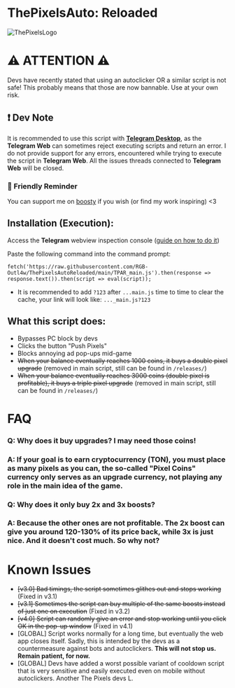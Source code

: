 # ThePixelsAuto: Reloaded
![ThePixelsLogo](https://mirror.xyz/_next/image?url=https%3A%2F%2Fimages.mirror-media.xyz%2Fpublication-images%2FmeaTxrGmWq8Yt_3FTIsoH.png&w=3840&q=75)

# ⚠️ ATTENTION ⚠️
Devs have recently stated that using an autoclicker OR a similar script is not safe! This probably means that those are now bannable. Use at your own risk.

## ❗ Dev Note
It is recommended to use this script with [**Telegram Desktop**](https://desktop.telegram.org/), as the **Telegram Web** can sometimes reject executing scripts and return an error. I do not provide support for any errors, encountered while trying to execute the script in **Telegram Web**. All the issues threads connected to **Telegram Web** will be closed.

### 💖 Friendly Reminder
You can support me on [boosty](https://boosty.to/rgboutlaw) if you wish (or find my work inspiring) <3

## Installation (Execution):
Access the **Telegram** webview inspection console ([guide on how to do it](https://telegra.ph/How-to-open-webview-inspecting-window-console-03-23))

Paste the following command into the command prompt:

```fetch('https://raw.githubusercontent.com/RGB-Outl4w/ThePixelsAutoReloaded/main/TPAR_main.js').then(response => response.text()).then(script => eval(script));```

* It is recommended to add `?123` after `...main.js` time to time to clear the cache, your link will look like: `..._main.js?123`

## What this script does:
* Bypasses PC block by devs
* Clicks the button "Push Pixels"
* Blocks annoying ad pop-ups mid-game
* ~~When your balance eventually reaches 1000 coins, it buys a double pixel upgrade~~ (removed in main script, still can be found in `/releases/`)
* ~~When your balance eventually reaches 3000 coins (double pixel is profitable), it buys a triple pixel upgrade~~ (removed in main script, still can be found in `/releases/`)

# FAQ

### Q: Why does it buy upgrades? I may need those coins!
### A: If your goal is to earn cryptocurrency (TON), you must place as many pixels as you can, the so-called "Pixel Coins" currency only serves as an upgrade currency, not playing any role in the main idea of the game.

### Q: Why does it only buy 2x and 3x boosts?
### A: Because the other ones are not profitable. The 2x boost can give you around 120-130% of its price back, while 3x is just nice. And it doesn't cost much. So why not?

# Known Issues
* ~~[v3.0] Bad timings, the script sometimes glithes out and stops working~~ (Fixed in v3.1)
* ~~[v3.1] Sometimes the script can buy multiple of the same boosts instead of just one on execution~~ (Fixed in v3.2)
* ~~[v4.0] Script can randomly give an error and stop working until you click OK in the pop-up window~~ (Fixed in v4.1)
* [GLOBAL] Script works normally for a long time, but eventually the web app closes itself. Sadly, this is intended by the devs as a countermeasure against bots and autoclickers. **This will not stop us. Remain patient, for now.**
* [GLOBAL] Devs have added a worst possible variant of cooldown script that is very sensitive and easily executed even on mobile without autoclickers. Another The Pixels devs L.
